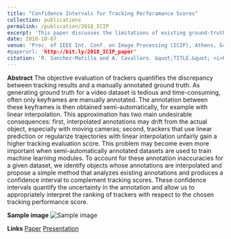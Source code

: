 ```yaml
---
title: "Confidence Intervals for Tracking Perforamance Scores"
collection: publications
permalink: /publication/2018_ICIP
excerpt: 'This paper discusses the limitations of existing ground-truth annotations that are commonly annotated via semi-automatic methods, and proposes the use of confidence intervals that can be estimated directly from already-annotated datasets.'
date: 2018-10-07
venue: 'Proc. of IEEE Int. Conf. on Image Processing (ICIP), Athens, Greece, October 7-10, 2018
#paperurl: 'http://bit.ly/2018_ICIP_paper'
citation: 'R. Sanchez-Matilla and A. Cavallaro. &quot;TITLE.&quot; <i>Proc. of IEEE Int. Conf. on Image Processing (ICIP)</i>.'
---
```

**Abstract**
The objective evaluation of trackers quantifies the discrepancy between tracking results and a manually annotated ground truth. As generating ground truth for a video dataset is tedious and time-consuming, often only keyframes are manually annotated. The annotation between these keyframes is then obtained semi-automatically, for example with linear interpolation. This approximation has two main undesirable consequences: first, interpolated annotations may drift from the actual object, especially with moving cameras; second, trackers that use linear prediction or regularize trajectories with linear interpolation unfairly gain a higher tracking evaluation score. This problem may become even more important when semi-automatically annotated datasets are used to train machine learning modules. To account for these annotation inaccuracies for a given dataset, we identify objects whose annotations are interpolated and propose a simple method that analyzes existing annotations and produces a confidence interval to complement tracking scores. These confidence intervals quantify the uncertainty in the annotation and allow us to appropriately interpret the ranking of trackers with respect to the chosen tracking performance score. 

**Sample image**
![Sample image](https://risama.github.io/files/2018_ICIP/sample1.png)

**Links**
[Paper](http://bit.ly/2018_ICIP_paper)
[Presentation](http://bit.ly/2018_ICIP_presentation)
